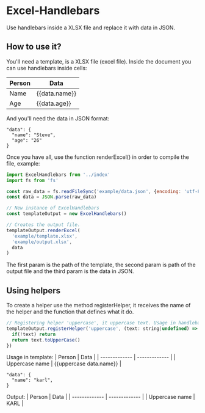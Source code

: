 # Excel-Handlebars
Use handlebars inside a XLSX file and replace it with data in JSON.

## How to use it?

You'll need a template, is a XLSX file (excel file). Inside the document you can use handlebars inside cells:

| Person | Data |
| ------------- | ------------- |
| Name  | {{data.name}}  |
| Age  | {{data.age}}  |

And you'll need the data in JSON format:

```
"data": {
  "name": "Steve",
  "age": "26"
}
```

Once you have all, use the function renderExcel() in order to compile the file, example:
```js
import ExcelHandlebars from '../index'
import fs from 'fs'

const raw_data = fs.readFileSync('example/data.json', {encoding: 'utf-8'})
const data = JSON.parse(raw_data)

// New instance of ExcelHandlebars
const templateOutput = new ExcelHandlebars()

// Creates the output file.
templateOutput.renderExcel(
  'example/template.xlsx',
  'example/output.xlsx',
  data
)
```
The first param is the path of the template, the second param is path of the output file and the third param is the data in JSON. 

## Using helpers

To create a helper use the method registerHelper, it receives the name of the helper and the function that defines what it do.
```js
// Registering helper 'uppercase', it uppercase text. Usage in handlebar: {{uppercase data.value}}
templateOutput.registerHelper('uppercase', (text: string|undefined) => {
  if(!text) return
  return text.toUpperCase()
})
```
Usage in template:
| Person | Data |
| ------------- | ------------- |
| Uppercase name  | {{uppercase data.name}}  |

```
"data": {
  "name": "karl",
}
```

Output:
| Person | Data |
| ------------- | ------------- |
| Uppercase name  | KARL |